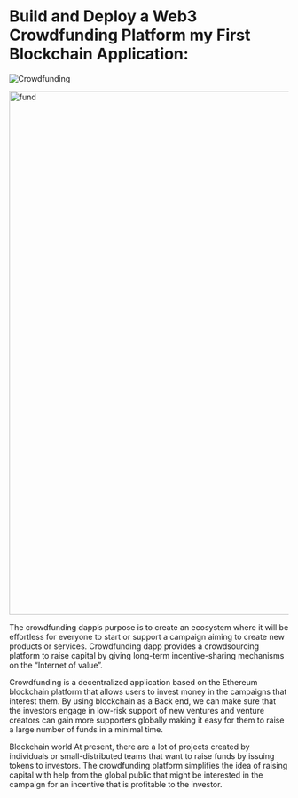 # Build and Deploy a Web3 Crowdfunding Platform my First Blockchain Application:
![Crowdfunding](https://drive.google.com/file/d/149Zb1BGplWIyCpDPV4wDZYqmvHPxH_jM/view)

<img width="944" alt="fund" src="https://github.com/Smiley-Lad/web3-crowdFunding/assets/113516732/2cc1a5d8-c1d2-4090-988a-2cee90b6d718">

The crowdfunding dapp’s purpose is to create an ecosystem where it will be
effortless for everyone to start or support a campaign aiming to create new
products or services. Crowdfunding dapp provides a crowdsourcing platform
to raise capital by giving long-term incentive-sharing mechanisms on the
“Internet of value”.



Crowdfunding is a decentralized application based on the Ethereum blockchain
platform that allows users to invest money in the campaigns that interest them.
By using blockchain as a Back end, we can make sure that the investors engage
in low-risk support of new ventures and venture creators can gain more
supporters globally making it easy for them to raise a large number of funds in a
minimal time.



Blockchain world At present, there are a lot of projects created by individuals or
small-distributed teams that want to raise funds by issuing tokens to investors.
The crowdfunding platform simplifies the idea of raising capital with help from
the global public that might be interested in the campaign for an incentive that
is profitable to the investor.

